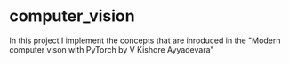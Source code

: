 # computer_vision

In this project I implement the concepts that are inroduced in the "Modern computer vison with PyTorch by V Kishore Ayyadevara"